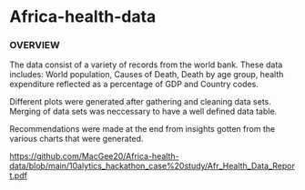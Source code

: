 # Africa-health-data

### OVERVIEW

The data consist of a variety of records from the world bank. These data includes: World population, Causes of Death, Death by age group, health expenditure reflected as a percentage of GDP and Country codes. 

Different plots were generated after gathering and cleaning data sets. Merging of data sets was neccessary to have a well defined data table.

Recommendations were made at the end from insights gotten from the various charts that were generated.

https://github.com/MacGee20/Africa-health-data/blob/main/10alytics_hackathon_case%20study/Afr_Health_Data_Report.pdf
